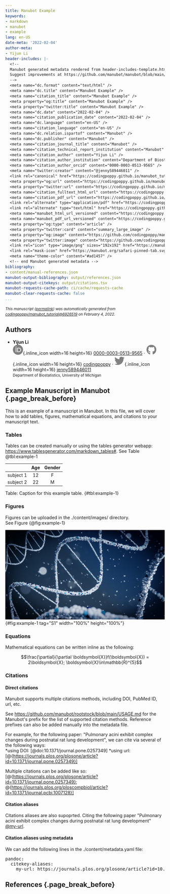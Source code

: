 ```yaml
---
title: Manubot Example
keywords:
- markdown
- manubot
- example
lang: en-US
date-meta: '2022-02-04'
author-meta:
- Yijun Li
header-includes: |-
  <!--
  Manubot generated metadata rendered from header-includes-template.html.
  Suggest improvements at https://github.com/manubot/manubot/blob/main/manubot/process/header-includes-template.html
  -->
  <meta name="dc.format" content="text/html" />
  <meta name="dc.title" content="Manubot Example" />
  <meta name="citation_title" content="Manubot Example" />
  <meta property="og:title" content="Manubot Example" />
  <meta property="twitter:title" content="Manubot Example" />
  <meta name="dc.date" content="2022-02-04" />
  <meta name="citation_publication_date" content="2022-02-04" />
  <meta name="dc.language" content="en-US" />
  <meta name="citation_language" content="en-US" />
  <meta name="dc.relation.ispartof" content="Manubot" />
  <meta name="dc.publisher" content="Manubot" />
  <meta name="citation_journal_title" content="Manubot" />
  <meta name="citation_technical_report_institution" content="Manubot" />
  <meta name="citation_author" content="Yijun Li" />
  <meta name="citation_author_institution" content="Department of Biostatistics, University of Michigan" />
  <meta name="citation_author_orcid" content="0000-0003-0513-9565" />
  <meta name="twitter:creator" content="@jenny589446011" />
  <link rel="canonical" href="https://codingpoppy.github.io/manubot_tutorial/" />
  <meta property="og:url" content="https://codingpoppy.github.io/manubot_tutorial/" />
  <meta property="twitter:url" content="https://codingpoppy.github.io/manubot_tutorial/" />
  <meta name="citation_fulltext_html_url" content="https://codingpoppy.github.io/manubot_tutorial/" />
  <meta name="citation_pdf_url" content="https://codingpoppy.github.io/manubot_tutorial/manuscript.pdf" />
  <link rel="alternate" type="application/pdf" href="https://codingpoppy.github.io/manubot_tutorial/manuscript.pdf" />
  <link rel="alternate" type="text/html" href="https://codingpoppy.github.io/manubot_tutorial/v/6926519586a9be0e93d18f771688f20b5cad64d2/" />
  <meta name="manubot_html_url_versioned" content="https://codingpoppy.github.io/manubot_tutorial/v/6926519586a9be0e93d18f771688f20b5cad64d2/" />
  <meta name="manubot_pdf_url_versioned" content="https://codingpoppy.github.io/manubot_tutorial/v/6926519586a9be0e93d18f771688f20b5cad64d2/manuscript.pdf" />
  <meta property="og:type" content="article" />
  <meta property="twitter:card" content="summary_large_image" />
  <meta property="og:image" content="https://github.com/codingpoppy/manubot_tutorial/raw/6926519586a9be0e93d18f771688f20b5cad64d2/thumbnail.png" />
  <meta property="twitter:image" content="https://github.com/codingpoppy/manubot_tutorial/raw/6926519586a9be0e93d18f771688f20b5cad64d2/thumbnail.png" />
  <link rel="icon" type="image/png" sizes="192x192" href="https://manubot.org/favicon-192x192.png" />
  <link rel="mask-icon" href="https://manubot.org/safari-pinned-tab.svg" color="#ad1457" />
  <meta name="theme-color" content="#ad1457" />
  <!-- end Manubot generated metadata -->
bibliography:
- content/manual-references.json
manubot-output-bibliography: output/references.json
manubot-output-citekeys: output/citations.tsv
manubot-requests-cache-path: ci/cache/requests-cache
manubot-clear-requests-cache: false
...
```







<small><em>
This manuscript
([permalink](https://codingpoppy.github.io/manubot_tutorial/v/6926519586a9be0e93d18f771688f20b5cad64d2/))
was automatically generated
from [codingpoppy/manubot_tutorial@6926519](https://github.com/codingpoppy/manubot_tutorial/tree/6926519586a9be0e93d18f771688f20b5cad64d2)
on February 4, 2022.
</em></small>

## Authors



+ **Yijun Li**<br>
    ![ORCID icon](images/orcid.svg){.inline_icon width=16 height=16}
    [0000-0003-0513-9565](https://orcid.org/0000-0003-0513-9565)
    · ![GitHub icon](images/github.svg){.inline_icon width=16 height=16}
    [codingpoppy](https://github.com/codingpoppy)
    · ![Twitter icon](images/twitter.svg){.inline_icon width=16 height=16}
    [jenny589446011](https://twitter.com/jenny589446011)<br>
  <small>
     Department of Biostatistics, University of Michigan
  </small>



## Example Manuscript in Manubot {.page_break_before}
This is an example of a manuscript in Manubot. In this file, we will cover how to add tables, figures, mathematical equations, and citations to your manuscript text.

### Tables
Tables can be created manually or using the tables generator webapp: <https://www.tablesgenerator.com/markdown_tables#>.
See Table @tbl:example-1

|           | Age | Gender |
|:---------:|:---:|:------:|
| subject 1 |  12 |    F   |
| subject 2 |  22 |    M   |

Table: Caption for this example table. {#tbl:example-1}

### Figures
Figures can be uploaded in the ./content/images/ directory. \
See Figure {@fig:example-1}

![chromosome](images/manubot_fig.jpeg){#fig:example-1 tag="S1" width="100%" height="100%"}

### Equations
Mathematical equations can be written inline as the following:

$$\frac{\partial}{\partial \boldsymbol{X}}f(\boldsymbol{X}) = 2\boldsymbol{X};      \boldsymbol{X}\in\mathbb{R}^{5}$$

### Citations
#### Direct citations
Manubot supports multiple citations methods, including DOI, PubMed ID, url, etc.

See <https://github.com/manubot/rootstock/blob/main/USAGE.md> for the Manubot's prefix for the list of supported citation methods. Reference prefixes can also be added manually into the metadata file.

For example, for the following paper: "Pulmonary acini exhibit complex changes during postnatal rat lung development", we can cite via several of the following ways:\
*using DOI: [@doi:10.1371/journal.pone.0257349]
*using url: [@{https://journals.plos.org/plosone/article?id=10.1371/journal.pone.0257349}]

Multiple citations can be added like so: [@{https://journals.plos.org/plosone/article?id=10.1371/journal.pone.0257349}; @{https://journals.plos.org/ploscompbiol/article?id=10.1371/journal.pcbi.1007128}]

#### Citation aliases
Citations aliases are also supoprted. Citing the following paper "Pulmonary acini exhibit complex changes during postnatal rat lung development" [@my-url].

[@my-url]: https://journals.plos.org/plosone/article?id=10.1371/journal.pone.0257349

#### Citation aliases using metadata
We can add the following lines in the ./content/metadata.yaml file:

<pre>
pandoc:
  citekey-aliases:
    my-url: https://journals.plos.org/plosone/article?id=10.1371/journal.pone.0257349
</pre>


## References {.page_break_before}

<!-- Explicitly insert bibliography here -->
<div id="refs"></div>
